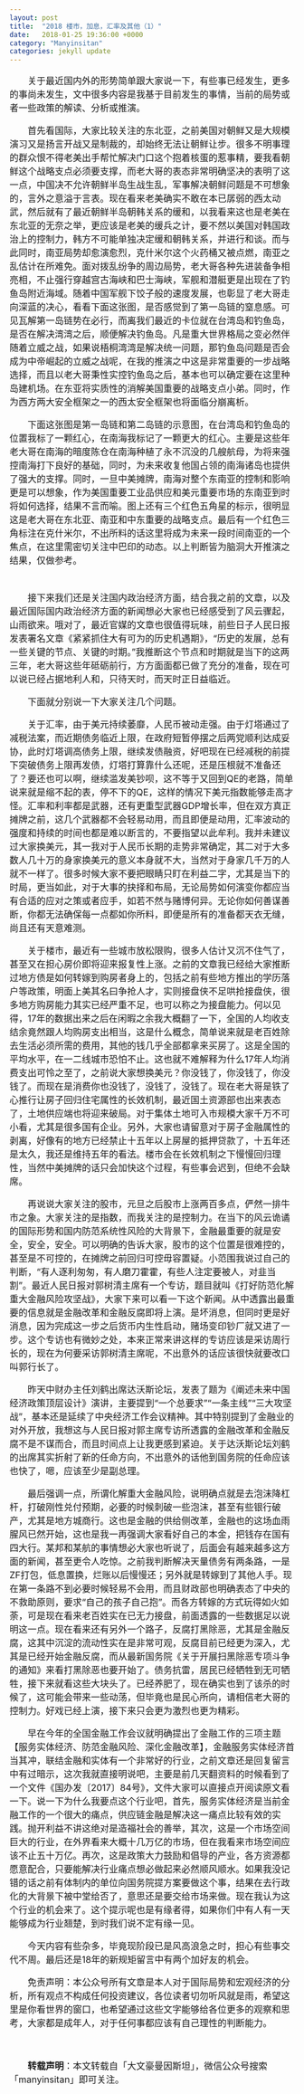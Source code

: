 ```yaml
---
layout: post
title:  "2018 楼市，加息，汇率及其他（1）"
date:   2018-01-25 19:36:00 +0000
category: "Manyinsitan"
categories: jekyll update
---
```

<style type="text/css">
p{font-size:16px;text-indent:2em;}
.pct100{width:100%;}
.tc{text-align:center;}
.pb10{padding-bottom:10px;}
</style>
<p>
  关于最近国内外的形势简单跟大家说一下，有些事已经发生，更多的事尚未发生，文中很多内容是我基于目前发生的事情，当前的局势或者一些政策的解读、分析或推演。
</p>
<p>
  首先看国际，大家比较关注的东北亚，之前美国对朝鲜又是大规模演习又是扬言开战又是制裁的，却始终无法让朝鲜让步。很多不明事理的群众恨不得老美出手帮忙解决门口这个抱着核蛋的惹事精，要我看朝鲜这个战略支点必须要支撑，而老大哥的表态非常明确坚决的表明了这一点，中国决不允许朝鲜半岛生战生乱，军事解决朝鲜问题是不可想象的，言外之意溢于言表。现在看来老美确实不敢在本已孱弱的西太动武，然后就有了最近朝鲜半岛朝韩关系的缓和，以我看来这也是老美在东北亚的无奈之举，更应该是老美的缓兵之计，要不然以美国对韩国政治上的控制力，韩方不可能单独决定缓和朝韩关系，并进行和谈。而与此同时，南亚局势却愈演愈烈，克什米尔这个火药桶又被点燃，南亚之乱估计在所难免。面对拨乱纷争的周边局势，老大哥各种先进装备争相亮相，不止强行穿越宫古海峡和巴士海峡，军舰和潜艇更是出现在了钓鱼岛附近海域。随着中国军舰下饺子般的速度发展，也彰显了老大哥走向深蓝的决心，看看下面这张图，是否感觉到了第一岛链的窒息感。可见瓦解第一岛链势在必行，而离我们最近的卡位就在台湾岛和钓鱼岛，是否在解决湾湾之后，顺便解决钓鱼岛。凡是重大世界格局之变必然伴随着立威之战，如果说梧桐湾湾是解决统一问题，那钓鱼岛问题是否会成为中帝崛起的立威之战呢，在我的推演之中这是非常重要的一步战略选择，而且以老大哥秉性实控钓鱼岛之后，基本也可以确定要在这里种岛建机场。在东亚将实质性的消解美国重要的战略支点小弟。同时，作为西方两大安全框架之一的西太安全框架也将面临分崩离析。
</p>
<p>
下面这张图是第一岛链和第二岛链的示意图，在台湾岛和钓鱼岛的位置我标了一颗红心，在南海我标记了一颗更大的红心。主要是这些年老大哥在南海的暗度陈仓在南海种植了永不沉没的几艘航母，为将来强控南海打下良好的基础，同时，为未来收复他国占领的南海诸岛也提供了强大的支撑。同时，一旦中美摊牌，南海对整个东南亚的控制和影响更是可以想象，作为美国重要工业品供应和美元重要市场的东南亚到时将如何选择，结果不言而喻。图上还有三个红色五角星的标示，很明显这是老大哥在东北亚、南亚和中东重要的战略支点。最后有一个红色三角标注在克什米尔，不出所料的话这里将成为未来一段时间南亚的一个焦点，在这里需密切关注中巴印的动态。以上判断皆为脑洞大开推演之结果，仅做参考。
</p>
<div class="pct100 tc pb10">
  <img src="/images/20180125.png" alt="" />
</div>
<p>
接下来我们还是关注国内政治经济方面，结合我之前的文章，以及最近国际国内政治经济方面的新闻想必大家也已经感受到了风云骤起，山雨欲来。哦对了，最近官媒的文章也很值得玩味，前些日子人民日报发表署名文章《紧紧抓住大有可为的历史机遇期》，“历史的发展，总有一些关键的节点、关键的时期。”我推断这个节点和时期就是当下的这两三年，老大哥这些年砥砺前行，方方面面都已做了充分的准备，现在可以说已经占据地利人和，只待天时，而天时正日益临近。
</p>
<p>
下面就分别说一下大家关注几个问题。
</p>
<p>
关于汇率，由于美元持续萎靡，人民币被动走强。由于灯塔通过了减税法案，而近期债务临近上限，在政府短暂停摆之后两党顺利达成妥协，此时灯塔调高债务上限，继续发债融资，好吧现在已经减税的前提下突破债务上限再发债，灯塔打算靠什么还呢，还是压根就不准备还了？要还也可以啊，继续滥发美钞呗，这不等于又回到QE的老路，简单说来就是缩不起的表，停不下的QE，这样的情况下美元指数能够走高才怪。汇率和利率都是武器，还有更重型武器GDP增长率，但在双方真正摊牌之前，这几个武器都不会轻易动用，而且即便是动用，汇率波动的强度和持续的时间也都是难以断言的，不要指望以此牟利。我并未建议过大家换美元，其一我对于人民币长期的走势非常确定，其二对于大多数人几十万的身家换美元的意义本身就不大，当然对于身家几千万的人就不一样了。很多时候大家不要把眼睛只盯在利益二字，尤其是当下的时局，更当如此，对于大事的抉择和布局，无论局势如何演变你都应当有合适的应对之策或者应手，如若不然与赌博何异。无论你如何善谋善断，你都无法确保每一点都如你所料，即便是所有的准备都天衣无缝，尚且还有天意难测。
</p>
<p>
关于楼市，最近有一些城市放松限购，很多人估计又沉不住气了，甚至又在担心房价即将迎来报复性上涨。之前的文章我已经给大家推断过地方债是如何转嫁到购房者身上的，包括之前有些地方推出的学历落户等政策，明面上美其名曰争抢人才，实则接盘侠不足哄抢接盘侠，很多地方购房能力其实已经严重不足，也可以称之为接盘能力。何以见得，17年的数据出来之后在闲暇之余我大概翻了一下，全国的人均收支结余竟然跟人均购房支出相当，这是什么概念，简单说来就是老百姓除去生活必须所需的费用，其他的钱几乎全部都拿来买房了。这是全国的平均水平，在一二线城市恐怕不止。这也就不难解释为什么17年人均消费支出可怜之至了，之前说大家想换美元？你没钱了，你没钱了，你没钱了。而现在是消费你也没钱了，没钱了，没钱了。现在老大哥是铁了心推行让房子回归住宅属性的长效机制，最近国土资源部也出来表态了，土地供应端也将迎来破局。对于集体土地可入市规模大家千万不可小看，尤其是很多国有企业。另外，大家也请留意对于房子金融属性的剥离，好像有的地方已经禁止十五年以上房屋的抵押贷款了，十五年还是太久，我还是维持五年的看法。楼市会在长效机制之下慢慢回归理性，当然中美摊牌的话只会加快这个过程，有些事会迟到，但绝不会缺席。
</p>
<p>
再说说大家关注的股市，元旦之后股市上涨两百多点，俨然一排牛市之象。大家关注的是指数，而我关注的是控制力。在当下的风云诡谲的国际形势和国内防范系统性风险的大背景下，金融最重要的就是安全，安全，安全。可以明确的告诉大家，股市的这个位置是很难控的，甚至是不可控的，在摊牌之前回归可控毋容置疑。小范围我说过自己的判断，“有人逐利匆匆，有人磨刀霍霍，有些人注定要被人，对韭当割”。最近人民日报对郭树清主席有一个专访，题目就叫《打好防范化解重大金融风险攻坚战》，大家下来可以看一下这个新闻。从中透露出最重要的信息就是金融改革和金融反腐即将上演。是坏消息，但同时更是好消息，因为完成这一步之后货币内生性启动，赌场变印钞厂就又进了一步。这个专访也有微妙之处，本来正常来讲这样的专访应该是采访周行长的，现在为何要采访郭树清主席呢，不出意外的话应该很快就要改口叫郭行长了。
</p>
<p>
昨天中财办主任刘鹤出席达沃斯论坛，发表了题为《阐述未来中国经济政策顶层设计》演讲，主要提到“一个总要求”“一条主线”“三大攻坚战”，基本还是延续了中央经济工作会议精神。其中特别提到了金融业的对外开放，我想这与人民日报对郭主席专访所透露的金融改革和金融反腐不是不谋而合，而且时间点上让我更感到紧迫。关于达沃斯论坛刘鹤的出席其实折射了新的任命方向，不出意外的话他到国务院的任命应该也快了，嗯，应该至少是副总理。
</p>
<p>
最后强调一点，所谓化解重大金融风险，说明确点就是去泡沫降杠杆，打破刚性兑付预期，必要的时候刺破一些泡沫，甚至有些银行破产，尤其是地方城商行。这也是金融的供给侧改革，金融也的这场血雨腥风已然开始，这也是我一再强调大家看好自己的本金，把钱存在国有四大行。某邦和某航的事情想必大家也听说了，后面会有越来越多这方面的新闻，甚至更令人吃惊。之前我判断解决天量债务有两条路，一是ZF打包，低息置换，烂账以后慢慢还；另外就是转嫁到了其他人手。现在第一条路不到必要时候轻易不会用，而且财政部也明确表态了中央的不救助原则，要求“自己的孩子自己抱”。而各方转嫁的方式玩得如火如荼，可是现在看来老百姓实在已无力接盘，前面透露的一些数据足以说明这一点。现在看来还有另外一个路子，反腐打黑除恶，尤其是金融反腐，这其中沉淀的流动性实在是非常可观，反腐目前已经更为深入，尤其是已经开始金融反腐，而从最新国务院《关于开展扫黑除恶专项斗争的通知》来看打黑除恶也要开始了。债务抗雷，居民已经牺牲到无可牺牲，接下来就看这些大块头了。已经养肥了，现在确实也到了该杀的时候了，这可能会带来一些动荡，但毕竟也是民心所向，请相信老大哥的控制力。好戏已经上演，接下来只会更为激烈也更为精彩。
</p>
<p>
早在今年的全国金融工作会议就明确提出了金融工作的三项主题【服务实体经济、防范金融风险、深化金融改革】，金融服务实体经济首当其冲，联结金融和实体有一个非常好的行业，之前文章还是回复留言中有过暗示，这次我就直接明说吧，主要是前几天翻资料的时候看到了一个文件《国办发〔2017〕84号》，文件大家可以直接点开阅读原文看一下。说一下为什么我要点这个行业吧，首先，服务实体经济是当前金融工作的一个很大的痛点，供应链金融是解决这一痛点比较有效的实践。抛开利益不讲这绝对是造福社会的善举，其次，这是一个市场空间巨大的行业，在外界看来大概十几万亿的市场，但在我看来市场空间应该不止五十万亿。再次，这是政策大力鼓励和倡导的产业，各方资源都愿意配合，只要能解决行业痛点想必做起来必然顺风顺水。如果我没记错的话之前有体制内的单位向国务院提方案要做这个事，结果在去行政化的大背景下被中堂给否了，意思还是要交给市场来做。现在我认为这个行业的机会来了。这个提示呢也是有缘者得，如果你们中有人有一天能够成为行业翘楚，到时我们说不定有缘一见。
</p>
<p>
今天内容有些杂多，毕竟现阶段已是风高浪急之时，担心有些事交代不周。最后还是18年的新规矩留言中有两个加好友的机会。
</p>
<p>
免责声明：本公众号所有文章是本人对于国际局势和宏观经济的分析，所有观点不构成任何投资建议，各位读者切勿听风就是雨，希望这里是你看世界的窗口，也希望通过这些文字能够给各位更多的观察和思考，大家都是成年人，对于任何事都应该有自己理性的判断能力。
</p>
<p>
  <br>
</p>
<p style="margin-top:10px;">
  <strong>转载声明</strong>：本文转载自「大文豪曼因斯坦」，微信公众号搜索「manyinsitan」即可关注。
</p>
<p>
  <br>
</p>
